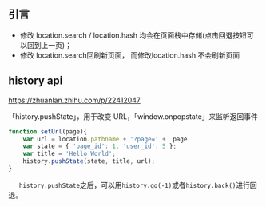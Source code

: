 ## 引言

* 修改 location.search / location.hash 均会在页面栈中存储(点击回退按钮可以回到上一页)；
* 修改 location.search回刷新页面， 而修改location.hash 不会刷新页面



##  history api

https://zhuanlan.zhihu.com/p/22412047

「history.pushState」，用于改变 URL，「window.onpopstate」来监听返回事件

```javascript
function setUrl(page){
    var url = location.pathname + '?page=' +  page
    var state = { 'page_id': 1, 'user_id': 5 };
    var title = 'Hello World';
	history.pushState(state, title, url);
}
```

`	history.pushState`之后，可以用`history.go(-1)`或者`history.back()`进行回退。

